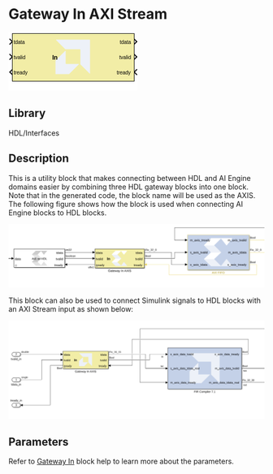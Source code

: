# Gateway In AXI Stream

  
![](./Images/block.png)  

## Library

HDL/Interfaces

## Description

This is a utility block that makes connecting between HDL and AI Engine
domains easier by combining three HDL gateway blocks into one block. Note that in the generated code, the block name
will be used as the AXIS. The following figure shows how the block
is used when connecting AI Engine blocks to HDL blocks. 
  
![](./Images/gib1648735406711.png)

This block can also be used to connect Simulink signals to HDL blocks with an AXI Stream input as shown below:

![](./Images/hdl_with_axis_in.png)

## Parameters

Refer to [Gateway In](../../HDL/gatewayin/README.md) block help to learn more about the parameters.
